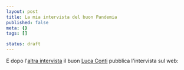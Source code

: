 ```yaml
--- 
layout: post
title: La mia intervista del buon Pandemia
published: false
meta: {}
tags: []

status: draft
---
```

E dopo l'[altra intervista][1] il buon [Luca Conti][2] pubblica l'intervista sul web:  
  


[1]: http://www.lastknight.com/2009/10/08/intervista-doppia-mia-e-di-luca-conti/
[2]: http://pandemia.info 
